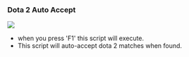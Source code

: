 ### Dota 2 Auto Accept
![](https://images2.minutemediacdn.com/image/upload/c_fill,w_912,h_516,f_auto,q_auto,g_auto/shape/cover/sport/5a42c1a0699be48a15000003.jpeg)
- when you press 'F1' this script will execute.
- This script will auto-accept dota 2 matches when found.